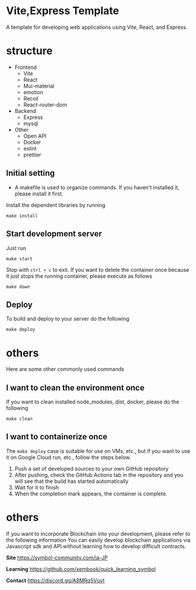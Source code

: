 # Vite,Express Template

A template for developing web applications using Vite, React, and Express.

# structure

- Frontend
  - Vite
  - React
  - Mui-material
  - emotion
  - Recoil
  - React-router-dom
- Backend
  - Express
  - mysql
- Other
  - Open API
  - Docker
  - eslint
  - prettier

## Initial setting

- A makefile is used to organize commands. If you haven't installed it, please install it first.

Install the dependent libraries by running

```
make install
```

## Start development server

Just run

```
make start
```

Stop with `ctrl + c` to exit. If you want to delete the container once because it just stops the running container, please execute as follows

```
make down
```

## Deploy

To build and deploy to your server do the following

```
make deploy
```

# others

Here are some other commonly used commands

## I want to clean the environment once

If you want to clean installed node_modules, dist, docker, please do the following

```
make clean
```

## I want to containerize once

The `make deploy` case is suitable for use on VMs, etc., but if you want to use it on Google Cloud run, etc., follow the steps below.

1. Push a set of developed sources to your own GitHub repository
2. After pushing, check the GitHub Actions tab in the repository and you will see that the build has started automatically
3. Wait for it to finish
4. When the completion mark appears, the container is complete.

# others

If you want to incorporate Blockchain into your development, please refer to the following information
You can easily develop blockchain applications via Javascript sdk and API without learning how to develop difficult contracts.

**Site**
https://symbol-community.com/ja-JP

**Learning**
https://github.com/xembook/quick_learning_symbol

**Contact**
https://discord.gg/A8MRq5Vuvt
